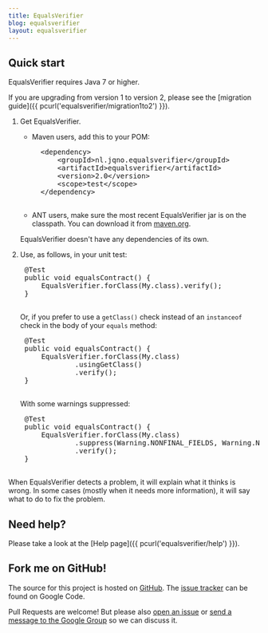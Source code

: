 ```yaml
---
title: EqualsVerifier
blog: equalsverifier
layout: equalsverifier
---
```

Quick start
-----------
EqualsVerifier requires Java 7 or higher.

If you are upgrading from version 1 to version 2, please see the [migration guide]({{ pcurl('equalsverifier/migration1to2') }}).

1. Get EqualsVerifier.
    * Maven users, add this to your POM:

        <pre class="prettyprint">
        &lt;dependency>
            &lt;groupId>nl.jqno.equalsverifier&lt;/groupId>
            &lt;artifactId>equalsverifier&lt;/artifactId>
            &lt;version>2.0&lt;/version>
            &lt;scope>test&lt;/scope>
        &lt;/dependency>
        </pre>
    * ANT users, make sure the most recent EqualsVerifier jar is on the classpath. You can download it from [maven.org](http://search.maven.org/#search|gav|1|g%3A%22nl.jqno.equalsverifier%22%20AND%20a%3A%22equalsverifier%22).

    EqualsVerifier doesn't have any dependencies of its own.

2. Use, as follows, in your unit test:
    <pre class="prettyprint">
    @Test
    public void equalsContract() {
        EqualsVerifier.forClass(My.class).verify();
    }
    </pre>
    Or, if you prefer to use a `getClass()` check instead of an `instanceof` check in the body of your `equals` method:

    <pre class="prettyprint">
    @Test
    public void equalsContract() {
        EqualsVerifier.forClass(My.class)
                .usingGetClass()
                .verify();
    }
    </pre>
    With some warnings suppressed:

    <pre class="prettyprint">
    @Test
    public void equalsContract() {
        EqualsVerifier.forClass(My.class)
                .suppress(Warning.NONFINAL_FIELDS, Warning.NULL_FIELDS)
                .verify();
    }
    </pre>

When EqualsVerifier detects a problem, it will explain what it thinks is wrong. In some cases (mostly when it needs more information), it will say what to do to fix the problem.


Need help?
----------
Please take a look at the [Help page]({{ pcurl('equalsverifier/help') }}).


Fork me on GitHub!
------------------
The source for this project is hosted on [GitHub](https://github.com/jqno/equalsverifier). The [issue tracker](https://code.google.com/p/equalsverifier/issues/list) can be found on Google Code.

Pull Requests are welcome! But please also [open an issue](https://code.google.com/p/equalsverifier/issues/list) or [send a message to the Google Group](https://groups.google.com/forum/?fromgroups#!forum/equalsverifier) so we can discuss it.

